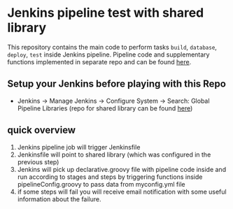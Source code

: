 # Jenkins pipeline test with shared library
This repository contains the main code to perform tasks `build`, `database`, `deploy`, `test` inside Jenkins pipeline. Pipeline code and supplementary functions implemented in separate repo and can be found [here](https://github.com/baurzhansiit/common-lib.git).

## Setup your Jenkins before playing with this Repo

- Jenkins -> Manage Jenkins -> Configure System -> Search: Global Pipeline Libraries (repo for shared library can be found [here](https://github.com/baurzhansiit/common-lib.git))

## quick overview

1. Jenkins pipeline job will trigger Jenkinsfile 
2. Jenkinsfile will point to shared library (which was configured in the previous step)
3. Jenkins will pick up declarative.groovy file with pipeline code inside and run according to stages and steps by triggering functions inside pipelineConfig.groovy to pass data from myconfig.yml file
4. if some steps will fail you will receive email notification with some useful information about the failure.
